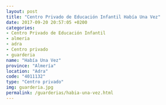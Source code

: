 ```yaml
---
layout: post
title: "Centro Privado de Educación Infantil Había Una Vez"
date: 2017-09-20 20:57:05 +0200
categories:
- Centro Privado de Educación Infantil
- almeria
- adra
- Centro privado
- guarderia
name: "Había Una Vez"
province: "Almería"
location: "Adra"
code: "4011132"
type: "Centro privado"
img: guarderia.jpg
permalink: /guarderias/habia-una-vez.html
---
```

